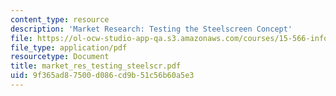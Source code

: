 ```yaml
---
content_type: resource
description: 'Market Research: Testing the Steelscreen Concept'
file: https://ol-ocw-studio-app-qa.s3.amazonaws.com/courses/15-566-information-technology-as-an-integrating-force-in-manufacturing-spring-2003/9f365ad87500d086cd9b51c56b60a5e3_market_res_testing_steelscr.pdf
file_type: application/pdf
resourcetype: Document
title: market_res_testing_steelscr.pdf
uid: 9f365ad8-7500-d086-cd9b-51c56b60a5e3
---
```

